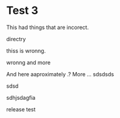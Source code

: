 
# Test 3


This had things that are incorect.

directry

thiss is wronng.

wronng and more

And here aaproximately .? More ...
sdsdsds

sdsd

sdhjsdagfia

release test

